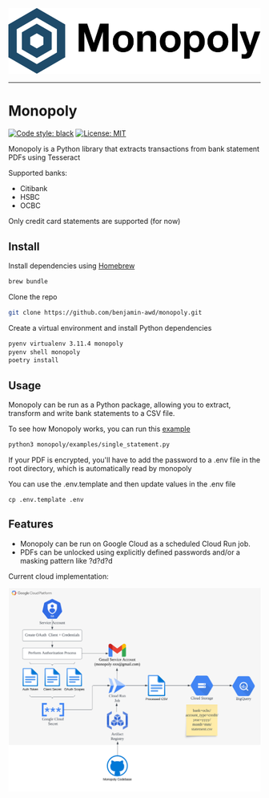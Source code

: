 <img src="./docs/logo.svg"><br>

-----------------

# Monopoly
[![Code style: black](https://img.shields.io/badge/code%20style-black-000000.svg)](https://github.com/psf/black)
[![License: MIT](https://img.shields.io/badge/License-MIT-yellow.svg)](https://opensource.org/licenses/MIT)


Monopoly is a Python library that extracts transactions from bank statement PDFs using Tesseract

Supported banks:
- Citibank
- HSBC
- OCBC

Only credit card statements are supported (for now)

## Install
Install dependencies using [Homebrew](https://brew.sh/)
```bash
brew bundle
```

Clone the repo
```bash
git clone https://github.com/benjamin-awd/monopoly.git
```

Create a virtual environment and install Python dependencies
```bash
pyenv virtualenv 3.11.4 monopoly
pyenv shell monopoly
poetry install
```

## Usage
Monopoly can be run as a Python package, allowing you to extract, transform and write bank statements to a CSV file.

To see how Monopoly works, you can run this [example](monopoly/examples/single_statement.py)
```bash
python3 monopoly/examples/single_statement.py
```

If your PDF is encrypted, you'll have to add the password to a .env file in the root directory, which is automatically read by monopoly

You can use the .env.template and then update values in the .env file
```
cp .env.template .env
```

## Features
- Monopoly can be run on Google Cloud as a scheduled Cloud Run job.
- PDFs can be unlocked using explicitly defined passwords and/or a masking pattern like ?d?d?d

Current cloud implementation:

![Screenshot](docs/monopoly_gcp.png)
